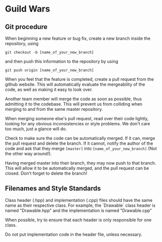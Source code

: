 
<h1> Guild Wars </h1>

<h2> Git procedure </h2>

When beginning a new feature or bug fix, create a new branch inside the repository, using

`git checkout -b [name_of_your_new_branch]`

and then push this information to the repository by using

`git push origin [name_of_your_new_branch]`

When you feel that the feature is completed, create a pull request from the github website. This will automatically evaluate the mergeability of the code, as well as making it easy to look over.

Another team member will merge the code as soon as possible, thus admitting it to the codebase. This will prevent us from colliding when merging to and from the same master repository.

When merging someone else's pull request, read over their code lightly, looking for any obvious inconsistencies or style problems. We don't care too much, just a glance will do.

Check to make sure the code can be automatically merged. If it can, merge the pull request and delete the branch. If it cannot, notify the author of the code and ask that they merge `[master]` into `[name_of_your_new_branch]` (Not the other way around!).

Having merged master into their branch, they may now push to that branch. This will allow it to be automatically merged, and the pull request can be closed. Don't forget to delete the branch!

<h2> Filenames and Style Standards </h2>
Class header (.hpp) and implementation (.cpp) files should have the same name as their respective class. For example, the `Drawable` class header is named "Drawable.hpp" and the implementation is named "Drawable.cpp"

When possible, try to ensure that each header is only responsible for one class.

Do not put implementation code in the header file, unless necessary.
